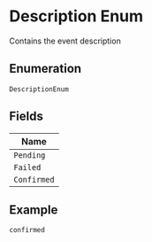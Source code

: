 
# Description Enum

Contains the event description

## Enumeration

`DescriptionEnum`

## Fields

| Name |
|  --- |
| `Pending` |
| `Failed` |
| `Confirmed` |

## Example

```
confirmed
```

